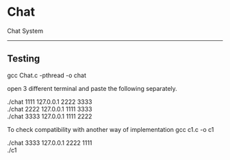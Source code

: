 # Chat
Chat System


--------------------------------
Testing
--------------------------------
gcc Chat.c -pthread -o chat

open 3 different terminal and paste the following separately.

 ./chat 1111 127.0.0.1 2222 3333                                                                                     
 ./chat 2222 127.0.0.1 1111 3333                                                                                   
 ./chat 3333 127.0.0.1 1111 2222


To check compatibility with another way of implementation
gcc c1.c -o c1

./chat 3333 127.0.0.1 2222 1111                                                                                                         
./c1
